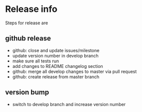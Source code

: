 # Release info
Steps for release are

## github release
* github: close and update issues/milestone
* update version number in develop branch
* make sure all tests run
* add changes to README changelog section
* github: merge all develop changes to master via pull request
* github: create release from master branch

## version bump
* switch to develop branch and increase version number